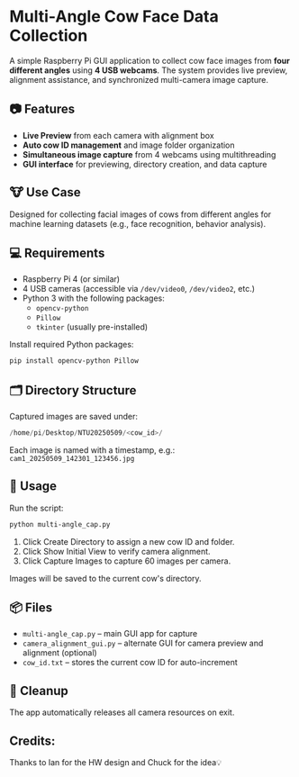 # Multi-Angle Cow Face Data Collection

A simple Raspberry Pi GUI application to collect cow face images from **four different angles** using **4 USB webcams**. The system provides live preview, alignment assistance, and synchronized multi-camera image capture.

## 📷 Features

- **Live Preview** from each camera with alignment box
- **Auto cow ID management** and image folder organization
- **Simultaneous image capture** from 4 webcams using multithreading
- **GUI interface** for previewing, directory creation, and data capture

## 🐮 Use Case

Designed for collecting facial images of cows from different angles for machine learning datasets (e.g., face recognition, behavior analysis).

## 💻 Requirements

- Raspberry Pi 4 (or similar)
- 4 USB cameras (accessible via `/dev/video0`, `/dev/video2`, etc.)
- Python 3 with the following packages:
  - `opencv-python`
  - `Pillow`
  - `tkinter` (usually pre-installed)

Install required Python packages:
```bash
pip install opencv-python Pillow
```

## 🗂 Directory Structure
Captured images are saved under:

```swift
/home/pi/Desktop/NTU20250509/<cow_id>/
```
Each image is named with a timestamp, e.g.:
```cam1_20250509_142301_123456.jpg```

## 🚀 Usage
Run the script:

```bash
python multi-angle_cap.py
```
1. Click Create Directory to assign a new cow ID and folder.
2. Click Show Initial View to verify camera alignment.
3. Click Capture Images to capture 60 images per camera.

Images will be saved to the current cow's directory.

## 📦 Files
* `multi-angle_cap.py` – main GUI app for capture
* `camera_alignment_gui.py` – alternate GUI for camera preview and alignment (optional)
* `cow_id.txt` – stores the current cow ID for auto-increment

## 🧹 Cleanup
The app automatically releases all camera resources on exit.

## Credits:
Thanks to Ian for the HW design and Chuck for the idea💡
